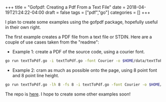 +++
title = "Gofpdf: Creating a Pdf From a Text File"
date = 2018-04-19T21:24:22-04:00
draft = false
tags = ["pdf","go"]
categories = []
+++

I plan to create some examples using the gofpdf package,
hopefully useful in their own right.

The first example creates a PDF file from a text file or STDIN.
Here are a couple of use cases taken from the "readme":

- Example 1: create a PDF of the source code, using a courier font.

```bash
go run textToPdf.go -i textToPdf.go -font Courier -o $HOME/data/textToPdf.pdf
```

- Example 2: cram as much as possible onto the page,
using 8 point font and 8 point line height.

```bash
go run textToPdf.go -lh 8 -fs 8 -i textToPdf.go -font Courier -o $HOME/data/textToPdf.pdf
```

The repo is [here](https://github.com/mandolyte/pdf-utils).
I hope to create some other examples soon!
